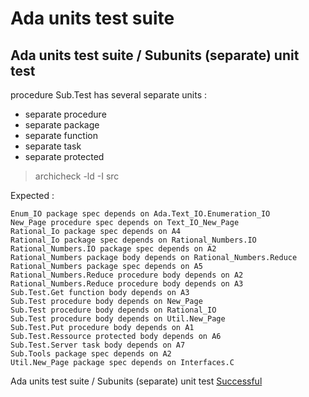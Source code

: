 
# Ada units test suite



##  Ada units test suite / Subunits (separate) unit test

  procedure Sub.Test has several separate units :

  - separate procedure
  - separate package
  - separate function
  - separate task
  - separate protected

  > archicheck -ld -I src

  Expected :

```
Enum_IO package spec depends on Ada.Text_IO.Enumeration_IO
New_Page procedure spec depends on Text_IO_New_Page
Rational_Io package spec depends on A4
Rational_Io package spec depends on Rational_Numbers.IO
Rational_Numbers.IO package spec depends on A2
Rational_Numbers package body depends on Rational_Numbers.Reduce
Rational_Numbers package spec depends on A5
Rational_Numbers.Reduce procedure body depends on A2
Rational_Numbers.Reduce procedure body depends on A3
Sub.Test.Get function body depends on A3
Sub.Test procedure body depends on New_Page
Sub.Test procedure body depends on Rational_IO
Sub.Test procedure body depends on Util.New_Page
Sub.Test.Put procedure body depends on A1
Sub.Test.Ressource protected body depends on A6
Sub.Test.Server task body depends on A7
Sub.Tools package spec depends on A2
Util.New_Page package spec depends on Interfaces.C
```


 Ada units test suite / Subunits (separate) unit test [Successful](tests_status.md#successful)
